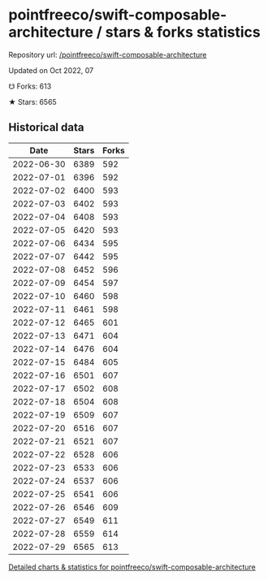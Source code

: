 # pointfreeco/swift-composable-architecture / stars & forks statistics

Repository url: [/pointfreeco/swift-composable-architecture](https://github.com/pointfreeco/swift-composable-architecture)

Updated on Oct 2022, 07

☋ Forks: 613

★ Stars: 6565

## Historical data
| Date | Stars | Forks |
|------|-------|-------|
| 2022-06-30 | 6389 | 592 | 
| 2022-07-01 | 6396 | 592 | 
| 2022-07-02 | 6400 | 593 | 
| 2022-07-03 | 6402 | 593 | 
| 2022-07-04 | 6408 | 593 | 
| 2022-07-05 | 6420 | 593 | 
| 2022-07-06 | 6434 | 595 | 
| 2022-07-07 | 6442 | 595 | 
| 2022-07-08 | 6452 | 596 | 
| 2022-07-09 | 6454 | 597 | 
| 2022-07-10 | 6460 | 598 | 
| 2022-07-11 | 6461 | 598 | 
| 2022-07-12 | 6465 | 601 | 
| 2022-07-13 | 6471 | 604 | 
| 2022-07-14 | 6476 | 604 | 
| 2022-07-15 | 6484 | 605 | 
| 2022-07-16 | 6501 | 607 | 
| 2022-07-17 | 6502 | 608 | 
| 2022-07-18 | 6504 | 608 | 
| 2022-07-19 | 6509 | 607 | 
| 2022-07-20 | 6516 | 607 | 
| 2022-07-21 | 6521 | 607 | 
| 2022-07-22 | 6528 | 606 | 
| 2022-07-23 | 6533 | 606 | 
| 2022-07-24 | 6537 | 606 | 
| 2022-07-25 | 6541 | 606 | 
| 2022-07-26 | 6546 | 609 | 
| 2022-07-27 | 6549 | 611 | 
| 2022-07-28 | 6559 | 614 | 
| 2022-07-29 | 6565 | 613 | 


[Detailed charts & statistics for pointfreeco/swift-composable-architecture](https://reviewgithub.com/rep/pointfreeco/swift-composable-architecture)
